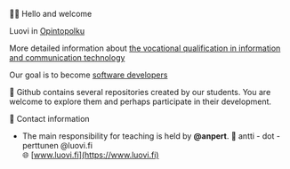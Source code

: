 🙋‍♀️ Hello and welcome

Luovi in [Opintopolku](https://opintopolku.fi/konfo/fi/oppilaitos/1.2.246.562.10.33517818648)

More detailed information about [the vocational qualification in information and communication technology](https://opintopolku.fi/konfo/fi/toteutus/1.2.246.562.17.00000000000000004332)

Our goal is to become [software developers](https://luovi.fi/koulutukset/ohjelmistokehittaja/)

🔧 Github contains several repositories created by our students. You are welcome to explore them and perhaps participate in their development.
<!-- 
* [description](link. Make sure you can access it without logging in, i.e. that it is public.
Copy the previous line. Fill in the details, delete anything unnecessary. Make sure you can access it without logging in.
Add the link after this-->

👥 Contact information
- The main responsibility for teaching is held by **@anpert**.
📧 antti - dot - perttunen @luovi.fi  
🌐 [www.luovi.fi](https://www.luovi.fi)
